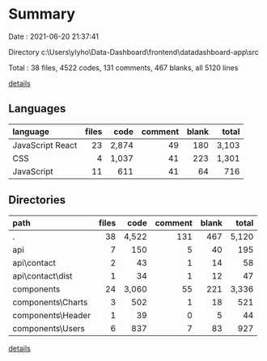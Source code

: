 # Summary

Date : 2021-06-20 21:37:41

Directory c:\Users\ylyho\Data-Dashboard\frontend\datadashboard-app\src

Total : 38 files,  4522 codes, 131 comments, 467 blanks, all 5120 lines

[details](details.md)

## Languages
| language | files | code | comment | blank | total |
| :--- | ---: | ---: | ---: | ---: | ---: |
| JavaScript React | 23 | 2,874 | 49 | 180 | 3,103 |
| CSS | 4 | 1,037 | 41 | 223 | 1,301 |
| JavaScript | 11 | 611 | 41 | 64 | 716 |

## Directories
| path | files | code | comment | blank | total |
| :--- | ---: | ---: | ---: | ---: | ---: |
| . | 38 | 4,522 | 131 | 467 | 5,120 |
| api | 7 | 150 | 5 | 40 | 195 |
| api\contact | 2 | 43 | 1 | 14 | 58 |
| api\contact\dist | 1 | 34 | 1 | 12 | 47 |
| components | 24 | 3,060 | 55 | 221 | 3,336 |
| components\Charts | 3 | 502 | 1 | 18 | 521 |
| components\Header | 1 | 39 | 0 | 5 | 44 |
| components\Users | 6 | 837 | 7 | 83 | 927 |

[details](details.md)
